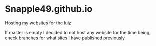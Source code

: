 # Snapple49.github.io
Hosting my websites for the lulz

If master is empty I decided to not host any website for the time being, check branches for what sites I have published previously
